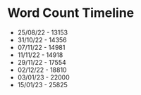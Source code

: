 # Word Count Timeline

- 25/08/22 - 13153
- 31/10/22 - 14356 
- 07/11/22 - 14981
- 11/11/22 - 14918
- 29/11/22 - 17554
- 02/12/22 - 18810
- 03/01/23 - 22000
- 15/01/23 - 25825
